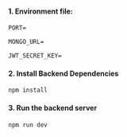 
#### 1. **Environment file**:

```
PORT=

MONGO_URL=

JWT_SECRET_KEY=
```

#### 2. Install Backend Dependencies

```
npm install
```

#### 3. Run the backend server
```
npm run dev
```